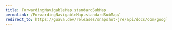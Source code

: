 ```yaml
---
title: ForwardingNavigableMap.standardSubMap
permalink: /ForwardingNavigableMap.standardSubMap/
redirect_to: https://guava.dev/releases/snapshot-jre/api/docs/com/google/common/collect/ForwardingNavigableMap.html#standardSubMap-K-K-
---
```

